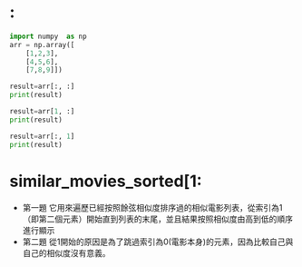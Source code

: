 # :
```py
import numpy  as np
arr = np.array([
    [1,2,3],
    [4,5,6],
    [7,8,9]])

result=arr[:, :]
print(result)

result=arr[1, :]
print(result)

result=arr[:, 1]
print(result)
```
# similar_movies_sorted[1: 

- 第一題
它用來遍歷已經按照餘弦相似度排序過的相似電影列表，從索引為1（即第二個元素）開始直到列表的末尾，並且結果按照相似度由高到低的順序進行顯示
- 第二題
從1開始的原因是為了跳過索引為0(電影本身)的元素，因為比較自己與自己的相似度沒有意義。

